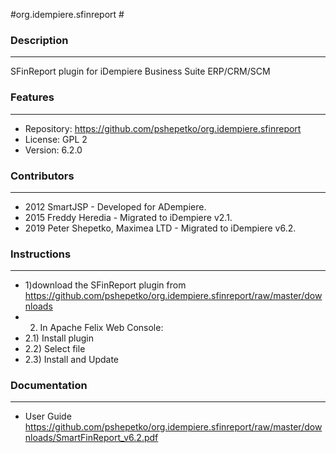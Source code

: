 #org.idempiere.sfinreport #

### Description ###
-----------
SFinReport plugin for iDempiere Business Suite ERP/CRM/SCM


### Features ###
--------
- Repository: https://github.com/pshepetko/org.idempiere.sfinreport
- License: GPL 2
- Version: 6.2.0


### Contributors ###
------------
- 2012 SmartJSP - Developed for ADempiere.
- 2015 Freddy Heredia - Migrated to iDempiere v2.1.
- 2019 Peter Shepetko, Maximea LTD - Migrated to iDempiere v6.2.


### Instructions ###
------------
- 1)download the SFinReport plugin from https://github.com/pshepetko/org.idempiere.sfinreport/raw/master/downloads
- 2) In Apache Felix Web Console: 
- 2.1) Install plugin 
- 2.2) Select file 
- 2.3) Install and Update


### Documentation ###
-------------
- User Guide https://github.com/pshepetko/org.idempiere.sfinreport/raw/master/downloads/SmartFinReport_v6.2.pdf
